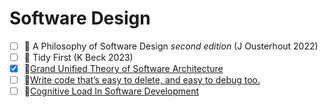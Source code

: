 # Software Design
- [ ] 📖 A Philosophy of Software Design *second edition* (J Ousterhout 2022)
- [ ] 📖 Tidy First (K Beck 2023)
- [x] 🔗[Grand Unified Theory of Software Architecture](https://danuker.go.ro/the-grand-unified-theory-of-software-architecture.html)
- [ ] 🔗[Write code that’s easy to delete, and easy to debug too.](https://programmingisterrible.com/post/173883533613/code-to-debug?utm_s=twit)
- [ ] 🔗[Cognitive Load In Software Development](https://github.com/zakirullin/cognitive-load)
